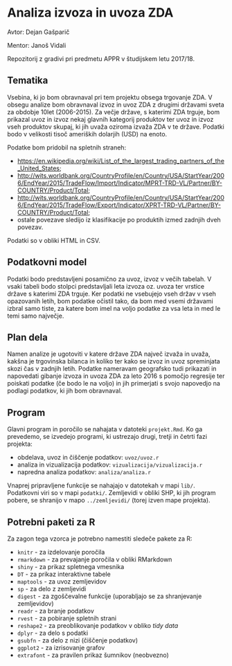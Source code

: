 # Analiza izvoza in uvoza ZDA

Avtor: Dejan Gašparič

Mentor: Janoš Vidali

Repozitorij z gradivi pri predmetu APPR v študijskem letu 2017/18.

## Tematika

Vsebina, ki jo bom obravnaval pri tem projektu obsega trgovanje ZDA. V obsegu analize bom obravnaval izvoz in uvoz ZDA z drugimi državami sveta za obdobje 10let (2006-2015). Za večje države, s katerimi ZDA trguje, bom prikazal uvoz in izvoz nekaj glavnih kategorij produktov ter uvoz in izvoz vseh produktov skupaj, ki jih uvaža oziroma izvaža ZDA v te države. Podatki bodo v velikosti tisoč ameriških dolarjih (USD) na enoto.

Podatke bom pridobil na spletnih straneh:
- https://en.wikipedia.org/wiki/List_of_the_largest_trading_partners_of_the_United_States;
- http://wits.worldbank.org/CountryProfile/en/Country/USA/StartYear/2006/EndYear/2015/TradeFlow/Import/Indicator/MPRT-TRD-VL/Partner/BY-COUNTRY/Product/Total;
- http://wits.worldbank.org/CountryProfile/en/Country/USA/StartYear/2006/EndYear/2015/TradeFlow/Export/Indicator/XPRT-TRD-VL/Partner/BY-COUNTRY/Product/Total;
- ostale povezave sledijo iz klasifikacije po produktih izmed zadnjih dveh povezav.

Podatki so v obliki HTML in CSV. 

## Podatkovni model

Podatki bodo predstavljeni posamično za uvoz, izvoz v večih tabelah. V vsaki tabeli bodo stolpci predstavljali leta izvoza oz. uvoza ter vrstice države s katerimi ZDA trguje. Ker podatki ne vsebujejo vseh držav v vseh opazovanih letih, bom podatke očistil tako, da bom med vsemi državami izbral samo tiste, za katere bom imel na voljo podatke za vsa leta in med le temi samo največje.

## Plan dela

Namen analize je ugotoviti v katere države ZDA največ izvaža in uvaža, kakšna je trgovinska bilanca in koliko ter kako se izvoz in uvoz spreminjata skozi čas v zadnjih letih. Podatke nameravam geografsko tudi prikazati in napovedati gibanje izvoza in uvoza ZDA za leto 2016 s pomočjo regresije ter poiskati podatke (če bodo le na voljo) in jih primerjati s svojo napovedjo na podlagi podatkov, ki jih bom obravnaval.

## Program

Glavni program in poročilo se nahajata v datoteki `projekt.Rmd`. Ko ga prevedemo,
se izvedejo programi, ki ustrezajo drugi, tretji in četrti fazi projekta:

* obdelava, uvoz in čiščenje podatkov: `uvoz/uvoz.r`
* analiza in vizualizacija podatkov: `vizualizacija/vizualizacija.r`
* napredna analiza podatkov: `analiza/analiza.r`

Vnaprej pripravljene funkcije se nahajajo v datotekah v mapi `lib/`. Podatkovni
viri so v mapi `podatki/`. Zemljevidi v obliki SHP, ki jih program pobere, se
shranijo v mapo `../zemljevidi/` (torej izven mape projekta).

## Potrebni paketi za R

Za zagon tega vzorca je potrebno namestiti sledeče pakete za R:

* `knitr` - za izdelovanje poročila
* `rmarkdown` - za prevajanje poročila v obliki RMarkdown
* `shiny` - za prikaz spletnega vmesnika
* `DT` - za prikaz interaktivne tabele
* `maptools` - za uvoz zemljevidov
* `sp` - za delo z zemljevidi
* `digest` - za zgoščevalne funkcije (uporabljajo se za shranjevanje zemljevidov)
* `readr` - za branje podatkov
* `rvest` - za pobiranje spletnih strani
* `reshape2` - za preoblikovanje podatkov v obliko *tidy data*
* `dplyr` - za delo s podatki
* `gsubfn` - za delo z nizi (čiščenje podatkov)
* `ggplot2` - za izrisovanje grafov
* `extrafont` - za pravilen prikaz šumnikov (neobvezno)
